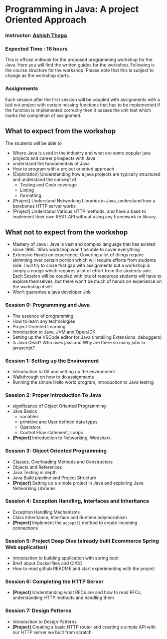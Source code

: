 # Programming in Java: A project Oriented Approach

### Instructor: [Ashish Thapa ](https://github.com/voidash)

### Expected Time : 16 hours




This is official mdbook for the proposed programming workshop for the Java. Here you will find the written guides for the workshop. Following is the course structure for the workshop. Please note that this is subject to change as the workshop starts. 

### Assignments
Each session after the first session will be coupled with assignments with a laid out project with certain missing functions that has to be implemented.If the function is implemented correctly then it passes the unit test which marks the completion of assignment. 

## What to expect from the workshop
The students will be able to 
- Where Java is used in the industry and what are some popular java projects and career prospects with Java
- understand the fundamentals of Java
- How to program with a project oriented approach
- [Exploration] Understanding how a java projects are typically structured and understand the concept of 
    - Testing and Code coverage
    - Linting 
    - formatting
- [Project] Understand Networking Libraries in Java, understand how a barebones HTTP server works
- [Project] Understand Various HTTP methods, and have a base to implement their own REST API without using any framework or library.


## What not to expect from the workshop
- Mastery of Java : Java is vast and complex language that has existed since 1995. 16hrs workshop won't be able to cover everything 
- Extensive Hands on experience: Covering a lot of things require skimming over certain portion which will require efforts from students side. I will try to close that gap with assignments but a workshop is simply a nudge which requires a lot of effort from the students side. Each Session will be coupled with lots of resources students will have to explore themselves, but there won't be much of hands on experience on the workshop itself.  
- Won't guarantee a java developer Job 
 



### Session 0: Programming and Java 
- The essence of programming 
- How to learn any technologies
- Project Oriented Learning
- Introduction to Java, JVM and OpenJDK
- Setting up the VSCode editor for Java (installing Extensions, debuggers)
- Is Java Dead? Who uses java and Why are there so many jobs in javascript?

### Session 1: Setting up the Environment

- Introduction to Git and setting up the environment  
- Walkthrough on how to do assignments 
- Running the simple Hello world program, introduction to Java testing
 
### Session 2: Proper Introduction To Java 

- significance of Object Oriented Programming
- Java Basics
    - variables
    - primitive and User defined data types
    - Operators 
    - Control Flow statement, Loops
- **[Project]** Introduction to Networking, Wireshark 


### Session 3: Object Oriented Programming 
- Classes, Overloading Methods and Constructors  
- Objects and References
- Java Testing in depth 
- Java Build pipeline and Project Structure
- **[Project]** Setting up a simple project in Java and exploring Java Networking Libraries 

### Session 4: Exception Handling, Interfaces and Inheritance
- Exception Handling Mechanisms 
- Class Inheritance, Interface and Runtime polymorphism
- **[Project]** Implement the `accept()` method to create incoming connections

### Session 5: Project Deep Dive (already built Ecommerce Spring Web application)
- Introduction to building application with spring boot 
- Brief about Dockerfiles and CI/CD
- How to read github README and start experimenting with the project

 
### Session 6: Completing the HTTP Server
- **[Project]** Understanding what RFCs are and how to read RFCs, understanding HTTP methods and handling them 

### Session 7: Design Patterns
- Introduction to Design Patterns 
- **[Project]** Creating a basic HTTP router and creating a simple API with our HTTP server we built from scratch 









